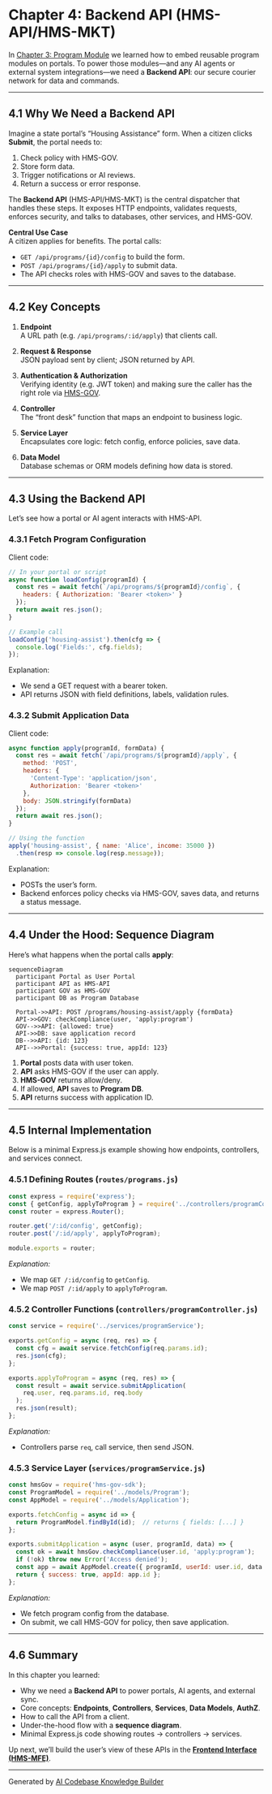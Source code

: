 # Chapter 4: Backend API (HMS-API/HMS-MKT)

In [Chapter 3: Program Module](03_program_module_.md) we learned how to embed reusable program modules on portals. To power those modules—and any AI agents or external system integrations—we need a **Backend API**: our secure courier network for data and commands.

---

## 4.1 Why We Need a Backend API

Imagine a state portal’s “Housing Assistance” form. When a citizen clicks **Submit**, the portal needs to:
1. Check policy with HMS-GOV.
2. Store form data.
3. Trigger notifications or AI reviews.
4. Return a success or error response.

The **Backend API** (HMS-API/HMS-MKT) is the central dispatcher that handles these steps. It exposes HTTP endpoints, validates requests, enforces security, and talks to databases, other services, and HMS-GOV.

**Central Use Case**  
A citizen applies for benefits. The portal calls:
- `GET /api/programs/{id}/config` to build the form.
- `POST /api/programs/{id}/apply` to submit data.
- The API checks roles with HMS-GOV and saves to the database.

---

## 4.2 Key Concepts

1. **Endpoint**  
   A URL path (e.g. `/api/programs/:id/apply`) that clients call.

2. **Request & Response**  
   JSON payload sent by client; JSON returned by API.

3. **Authentication & Authorization**  
   Verifying identity (e.g. JWT token) and making sure the caller has the right role via [HMS-GOV](01_core_system_platform__hms_gov__.md).

4. **Controller**  
   The “front desk” function that maps an endpoint to business logic.

5. **Service Layer**  
   Encapsulates core logic: fetch config, enforce policies, save data.

6. **Data Model**  
   Database schemas or ORM models defining how data is stored.

---

## 4.3 Using the Backend API

Let’s see how a portal or AI agent interacts with HMS-API.

### 4.3.1 Fetch Program Configuration

Client code:

```javascript
// In your portal or script
async function loadConfig(programId) {
  const res = await fetch(`/api/programs/${programId}/config`, {
    headers: { Authorization: 'Bearer <token>' }
  });
  return await res.json();
}

// Example call
loadConfig('housing-assist').then(cfg => {
  console.log('Fields:', cfg.fields);
});
```

Explanation:  
- We send a GET request with a bearer token.  
- API returns JSON with field definitions, labels, validation rules.

### 4.3.2 Submit Application Data

Client code:

```javascript
async function apply(programId, formData) {
  const res = await fetch(`/api/programs/${programId}/apply`, {
    method: 'POST',
    headers: {
      'Content-Type': 'application/json',
      Authorization: 'Bearer <token>'
    },
    body: JSON.stringify(formData)
  });
  return await res.json();
}

// Using the function
apply('housing-assist', { name: 'Alice', income: 35000 })
  .then(resp => console.log(resp.message));
```

Explanation:  
- POSTs the user’s form.  
- Backend enforces policy checks via HMS-GOV, saves data, and returns a status message.

---

## 4.4 Under the Hood: Sequence Diagram

Here’s what happens when the portal calls **apply**:

```mermaid
sequenceDiagram
  participant Portal as User Portal
  participant API as HMS-API
  participant GOV as HMS-GOV
  participant DB as Program Database

  Portal->>API: POST /programs/housing-assist/apply {formData}
  API->>GOV: checkCompliance(user, 'apply:program')
  GOV-->>API: {allowed: true}
  API->>DB: save application record
  DB-->>API: {id: 123}
  API-->>Portal: {success: true, appId: 123}
```

1. **Portal** posts data with user token.  
2. **API** asks HMS-GOV if the user can apply.  
3. **HMS-GOV** returns allow/deny.  
4. If allowed, **API** saves to **Program DB**.  
5. **API** returns success with application ID.

---

## 4.5 Internal Implementation

Below is a minimal Express.js example showing how endpoints, controllers, and services connect.

### 4.5.1 Defining Routes (`routes/programs.js`)

```javascript
const express = require('express');
const { getConfig, applyToProgram } = require('../controllers/programController');
const router = express.Router();

router.get('/:id/config', getConfig);
router.post('/:id/apply', applyToProgram);

module.exports = router;
```

_Explanation:_  
- We map `GET /:id/config` to `getConfig`.  
- We map `POST /:id/apply` to `applyToProgram`.

### 4.5.2 Controller Functions (`controllers/programController.js`)

```javascript
const service = require('../services/programService');

exports.getConfig = async (req, res) => {
  const cfg = await service.fetchConfig(req.params.id);
  res.json(cfg);
};

exports.applyToProgram = async (req, res) => {
  const result = await service.submitApplication(
    req.user, req.params.id, req.body
  );
  res.json(result);
};
```

_Explanation:_  
- Controllers parse `req`, call service, then send JSON.

### 4.5.3 Service Layer (`services/programService.js`)

```javascript
const hmsGov = require('hms-gov-sdk');
const ProgramModel = require('../models/Program');
const AppModel = require('../models/Application');

exports.fetchConfig = async id => {
  return ProgramModel.findById(id);  // returns { fields: [...] }
};

exports.submitApplication = async (user, programId, data) => {
  const ok = await hmsGov.checkCompliance(user.id, 'apply:program');
  if (!ok) throw new Error('Access denied');
  const app = await AppModel.create({ programId, userId: user.id, data });
  return { success: true, appId: app.id };
};
```

_Explanation:_  
- We fetch program config from the database.  
- On submit, we call HMS-GOV for policy, then save application.

---

## 4.6 Summary

In this chapter you learned:
- Why we need a **Backend API** to power portals, AI agents, and external sync.  
- Core concepts: **Endpoints**, **Controllers**, **Services**, **Data Models**, **AuthZ**.  
- How to call the API from a client.  
- Under-the-hood flow with a **sequence diagram**.  
- Minimal Express.js code showing routes → controllers → services.

Up next, we’ll build the user’s view of these APIs in the **[Frontend Interface (HMS-MFE)](05_frontend_interface__hms_mfe__.md)**.

---

Generated by [AI Codebase Knowledge Builder](https://github.com/The-Pocket/Tutorial-Codebase-Knowledge)